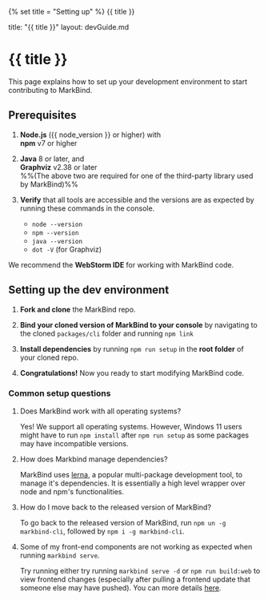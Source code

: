 {% set title = "Setting up" %}
<span id="title" class="d-none">{{ title }}</span>

<frontmatter>
  title: "{{ title }}"
  layout: devGuide.md
</frontmatter>

# {{ title }}

<div class="lead">

This page explains how to set up your development environment to start contributing to MarkBind.
</div>

## Prerequisites

1. **Node.js** ({{ node_version }} or higher) with<br> 
   **npm** v7 or higher

1. **Java** 8 or later, and<br> 
   **Graphviz** v2.38 or later<br> 
   %%(The above two are required for one of the third-party library used by MarkBind)%%

1. **Verify** that all tools are accessible and the versions are as expected by running these commands in the console.
   * `node --version`
   * `npm --version`
   * `java --version`
   * `dot -V` (for Graphviz)

<box type="tip" seamless>

We recommend the **WebStorm IDE** for working with MarkBind code.
</box>

## Setting up the dev environment

1. **Fork and clone** the MarkBind repo.

2. **Bind your cloned version of MarkBind to your console** by navigating to the cloned `packages/cli` folder and running `npm link`

3. **Install dependencies** by running
   <popover content="Under the hood, this calls `npm ci` and `lerna bootstrap`">`npm run setup`</popover>
   in the **root folder** of your cloned repo.

4. **Congratulations!** Now you ready to start modifying MarkBind code.

### Common setup questions

1. Does MarkBind work with all operating systems?

   Yes! We support all operating systems. However, Windows 11 users might have
   to run `npm install` after `npm run setup` as some packages may have
   incompatible versions.

1. How does Markbind manage dependencies?

   MarkBind uses [lerna](https://github.com/lerna/lerna), a popular
   multi-package development tool, to manage it's dependencies. It is
   essentially a high level wrapper over node and npm's functionalities.

1. How do I move back to the released version of MarkBind?

   To go back to the released version of MarkBind, run
   `npm un -g markbind-cli`, followed by `npm i -g markbind-cli`.

1. Some of my front-end components are not working as expected when running `markbind serve`.

   Try running either try running `markbind serve -d` or `npm run build:web` to view frontend changes (especially after pulling a frontend update that someone else may have pushed). You can more details [here](workflow.md#editing-frontend-features).
